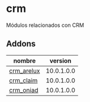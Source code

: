 crm
=========
Módulos relacionados con CRM


Addons
----------------
nombre | version
--- | ---
[crm_arelux](crm_arelux/) | 10.0.1.0.0
[crm_claim](crm_claim/) | 10.0.1.0.0
[crm_oniad](crm_oniad/) | 10.0.1.0.0
